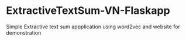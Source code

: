 # ExtractiveTextSum-VN-Flaskapp
 Simple Extractive text sum appplication using word2vec and website for demonstration

